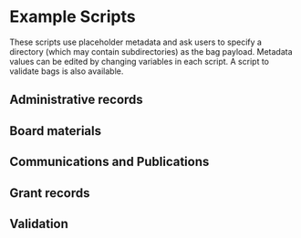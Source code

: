 # Example Scripts

These scripts use placeholder metadata and ask users to specify a directory (which may contain subdirectories) as the bag payload. Metadata values can be edited by changing variables in each script. A script to validate bags is also available.

## Administrative records

## Board materials

## Communications and Publications

## Grant records

## Validation
